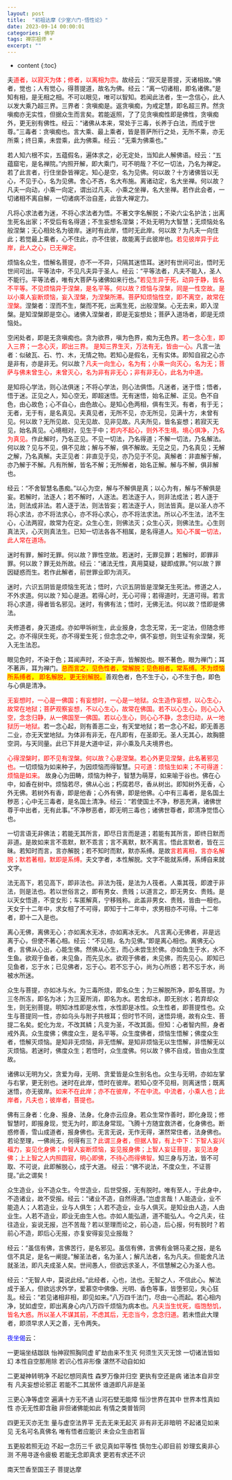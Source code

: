 ```yaml
---
layout: post
title:  "初祖达摩《少室六门·悟性论》"
date: 2023-09-14 00:00:01
categories: 佛学
tags: 禅宗祖师 ☀️
excerpt: ""
---
```


* content
{:toc}

夫<font style="color:red">道者，以寂灭为体；修者，以离相为宗。</font>故经云：“寂灭是菩提，灭诸相故。”佛者，觉也；人有觉心，得菩提道，故名为佛。经云：“离一切诸相，即名诸佛。”是知有相，是无相之相。不可以眼见，唯可以智知。若闻此法者，生一念信心，此人以发大乘乃超三界。三界者：贪嗔痴是。返贪嗔痴，为戒定慧，即名超三界。然贪嗔痴亦无实性，但据众生而言矣。若能返照，了了见贪嗔痴性即是佛性，贪嗔痴外，更无别有佛性。经云：“诸佛从本来，常处于三毒，长养于白法，而成于世尊。”三毒者：贪嗔痴也。言大乘、最上乘者，皆是菩萨所行之处，无所不乘，亦无所乘；终日乘，未尝乘，此为佛乘。经云：“无乘为佛乘也。”

若人知六根不实，五蕴假名，遍体求之，必无定处，当知此人解佛语。经云：“五蕴窟宅，是名禅院。”内照开解，即大乘门，可不明哉？不忆一切法，乃名为禅定。若了此言者，行住坐卧皆禅定。知心是空，名为见佛。何以故？十方诸佛皆以无心，不见于心，名为见佛。舍心不吝，名大布施。离诸动定，名大坐禅。何以故？凡夫一向动，小乘一向定，谓出过凡夫、小乘之坐禅，名大坐禅。若作此会者，一切诸相不离自解，一切诸病不治自差，此皆大禅定力。

凡将心求法者为迷，不将心求法者为悟。不著文字名解脱；不染六尘名护法；出离生死名出家；不受后有名得道；不生妄想名涅槃；不处无明为大智慧；无烦恼处名般涅槃；无心相处名为彼岸。迷时有此岸，悟时无此岸。何以故？为凡夫一向住此；若觉最上乘者，心不住此，亦不住彼，故能离于此彼岸也。<font style="color:red">若见彼岸异于此岸，此人之心，已无禅定。</font>

烦恼名众生，悟解名菩提，亦不一不异，只隔其迷悟耳。迷时有世间可出，悟时无世间可出。平等法中，不见凡夫异于圣人。经云：“平等法者，凡夫不能入，圣人不能行。平等法者，唯有大菩萨与诸佛如来行也。”<font style="color:red">若见生异于死，动异于静，皆名不平等。不见烦恼异于涅槃，是名平等。何以故？烦恼与涅槃，同是一性空故。是以小乘人妄断烦恼，妄入涅槃，为涅槃所滞。菩萨知烦恼性空，即不离空，故常在涅槃。</font>涅槃者：涅而不生，槃而不死，出离生死，出般涅槃。心无去来，即入涅槃。是知涅槃即是空心。诸佛入涅槃者，即是无妄想处；菩萨入道场者，即是无烦恼处。

空闲处者，即是无贪嗔痴也。贪为欲界，嗔为色界，痴为无色界。<font style="color:red">若一念心生，即入三界；一念心灭，即出三界。 是知三界生灭，万法有无，皆由一心。</font>凡言一法者：似破瓦、石、竹、木，无情之物。若知心是假名，无有实体。即知自寂之心亦是非有，亦是非无。何以故？<font style="color:red">凡夫一向生心，名为有；小乘一向灭心，名为无；菩萨与佛未曾生心，未曾灭心，名为非有非无心；非有非无心，此名为中道。</font>

是知将心学法，则心法俱迷；不将心学法，则心法俱悟。凡迷者，迷于悟；悟者，悟于迷。正见之人，知心空无，即超迷悟。无有迷悟，始名正解、正见。色不自色，由心故色；心不自心，由色故心。是知心色两相，俱有生灭。有者，有于无；无者，无于有，是名真见。夫真见者，无所不见，亦无所见，见满十方，未曾有见。何以故？无所见故、见无见故、见非见故。凡夫所见，皆名妄想；若寂灭无见，始名真见。心境相对，见生于中；<font style="color:red">若内不起心，则外不生境。境心俱净，乃名为真见。</font>作此解时，乃名正见。不见一切法，乃名得道；不解一切法，乃名解法。何以故？见与不见，俱不见故；解与不解，俱不解故。无见之见，乃名真见；无解之解，乃名真解。夫正见者：非直见于见，亦乃见于不见。真解者：非直解于解，亦乃解于不解。凡有所解，皆名不解；无所解者，始名正解。解与不解，俱非解也。

经云：“不舍智慧名愚痴。”以心为空，解与不解俱是真；以心为有，解与不解俱是妄。若解时，法逐人；若不解时，人逐法。若法逐于人，则非法成法；若人逐于法，则法成非法。若人逐于法，则法皆妄；若法逐于人，则法皆真。是以圣人亦不将心求法，亦不将法求心，亦不将心求心，亦不将法求法。所以心不生法，法不生心，心法两寂，故常为在定。众生心生，则佛法灭；众生心灭，则佛法生。心生则真法灭，心灭则真法生。已知一切法各各不相属，是名得道人。<font style="color:red">知心不属一切法，此人常在道场。</font>

迷时有罪，解时无罪。何以故？罪性空故。若迷时，无罪见罪；若解时，即罪非罪。何以故？罪无处所故。经云：“诸法无性，真用莫疑，疑即成罪。”何以故？罪因疑惑而生。若作此解者，前世罪业即为消灭。

迷时，六识五阴皆是烦恼生死法；悟时，六识五阴皆是涅槃无生死法。修道之人，不外求道。何以故？知心是道。若得心时，无心可得；若得道时，无道可得。若言将心求道，得者皆名邪见。迷时，有佛有法；悟时，无佛无法。何以故？悟即是佛法。

夫修道者，身灭道成。亦如甲坼树生，此业报身，念念无常，无一定法，但随念修之。亦不得厌生死，亦不得爱生死；但念念之中，俱不妄想，则生证有余涅槃，死入无生法忍。

眼见色时，不染于色；耳闻声时，不染于声，皆解脱也。眼不著色，眼为禅门；耳不著声，耳为禅门。<font style="color:red;background-color:yellow;">总而言之，见色性者，常解脱；见色相者，常系缚。不为烦恼所系缚者， 即名解脱，更无别解脱。</font>善观色者，色不生于心，心不生于色，即色与心俱是清净。

<font style="color:red">无妄想时，一心是一佛国；有妄想时，一心是一地狱。众生造作妄想，以心生心，故常在地狱；菩萨观察妄想，不以心生心，故常在佛国。若不以心生心，则心心入空，念念归静，从一佛国至一佛国。若以心生心，则心心不静，念念归动，从一地狱历一地狱。</font>若一念心起，则有善恶二业，有天堂地狱；若一念心不起，即无善恶二业，亦无天堂地狱。为体非有非无，在凡即有，在圣即无。圣人无其心，故胸臆空洞，与天同量。此已下并是大道中证，非小乘及凡夫境界也。

<font style="color:red">心得涅槃时，即不见有涅槃。何以故？心是涅槃。若心外更见涅槃，此名著邪见也。</font>一切烦恼为如来种子，为因烦恼而得智慧。<font style="color:red">只可道：烦恼生如来；不可得道：烦恼是如来。</font> 故身心为田畴，烦恼为种子，智慧为萌芽，如来喻于谷也。佛在心中，如香在树中。烦恼若尽，佛从心出；朽腐若尽，香从树出。即知树外无香，心外无佛。若树外有香，即是他香；心外有佛，即是他佛。心中有三毒者，是名国土秽恶；心中无三毒者，是名国土清净。经云：“若使国土不净，秽恶充满，诸佛世尊于中出者，无有此事。”不净秽恶者，即无明三毒也；诸佛世尊者，即清净觉悟心也。

一切言语无非佛法；若能无其所言，即尽日言而是道；若能有其所言，即终日默而非道。是故如来言不乖默，默不乖言；言不离默，默不离言。悟此言默者，皆在三昧。若知时而言，言亦解脱；若不知时而默，默亦系缚。是故<font style="color:red">言若离相，言亦名解脱；默若著相，默即是系缚。</font>夫文字者，本性解脱。文字不能就系缚，系缚自来就文字。

法无高下，若见高下，即非法也。非法为筏，是法为人筏者。人乘其筏，即渡于非法，则是法也。若以世俗言之，即有男女、贵贱；以道言之，即无男女、贵贱。是以天女悟道，不变女形；车匿解真，宁移贱称。此盖非男女、贵贱，皆由一相也。天女于十二年中，求女相了不可得，即知于十二年中，求男相亦不可得。十二年者，即十二入是也。

离心无佛，离佛无心；亦如离水无冰，亦如离冰无水。 凡言离心无佛者，非是远离于心，但使不著心相。经云：“不见相，名为见佛。”即是离心相也。离佛无心者，言佛从心出，心能生佛。然佛从心生，而心未尝生於佛。亦如鱼生于水，水不生鱼。欲观于鱼者，未见鱼，而先见水。欲观于佛者，未见佛，而先见心。即知已见鱼者，忘于水；已见佛者，忘于心。若不忘于心，尚为心所惑；若不忘于水，尚被水所迷。

众生与菩提，亦如冰与水。为三毒所烧，即名众生；为三解脱所净，即名菩提。为三冬所冻，即名为冰；为三夏所消，即名为水。若舍却冰，即无别水；若弃却众生，则无别菩提。明知冰性即是水性，水性即是冰性。众生性者，即菩提性也。众生与菩提同一性，亦如乌头与附子共根耳；但时节不同，迷悟异境，故有众生、菩提二名矣。蛇化为龙，不改其鳞；凡变为圣，不改其面。但知：心者智内照，身者戒外真。众生度佛；佛度众生，是名平等。众生度佛者，烦恼生悟解；佛度众生者，悟解灭烦恼。是知非无烦恼，非无悟解。是知非烦恼无以生悟解，非悟解无以灭烦恼。若迷时，佛度众生；若悟时，众生度佛。何以故？佛不自成，皆由众生度故。

诸佛以无明为父，贪爱为母，无明、贪爱皆是众生别名也。众生与无明，亦如左掌与右掌，更无别也。迷时在此岸，悟时在彼岸。若知心空不见相，则离迷悟；既离迷悟，亦无彼岸。<font style="color:red">如来不在此岸；亦不在彼岸，不在中流。中流者，小乘人也；此岸者，凡夫也；彼岸者，菩提也。</font>

佛有三身者：化身、报身、法身。化身亦云应身。若众生常作善时，即化身现；修智慧时，即报身现，觉无为时，即法身常现。飞腾十方随宜救济者，化身佛也。断惑修善，雪山成道者，报身佛也。无言无说，无作无得，湛然常住者，法身佛也。若论至理，一佛尚无，何得有三？<font style="color:red">此谓三身者，但据人智，有上中下：下智人妄兴福力，妄见化身佛；中智人妄断烦恼，妄见报身佛；上智人妄证菩提，妄见法身佛；上上智之人内照圆寂，明心即佛，不待心而得佛智。</font>知三身与万法，皆不可取、不可说，此即解脱心，成于大道。 经云：“佛不说法，不度众生，不证菩提。”此之谓矣！

众生造业，业不造众生。今世造业，后世受报，无有脱时。唯有至人，于此身中，不造诸业，故不受报。经云：“诸业不造，自然得道。”岂虚言哉！人能造业，业不能造人；人若造业，业与人俱生；人若不造业，业与人俱灭。是知业由人造，人由业生。人若不造业，即业无由生人也。亦如人能弘道，道不能弘人。今之凡夫，往往造业，妄说无报，岂不苦哉？若以至理而论之，前心造，后心报，何有脱时？若前心不造，即后心无报，亦复安得妄见业报哉？

经云：“虽信有佛，言佛苦行，是名邪见。虽信有佛，言佛有金锵马麦之报，是名信不具足，是名一阐提。”解圣法者，名为圣人；解凡法者，名为凡夫。但能舍凡法就圣法，即凡夫成圣人矣。世间愚人，但欲远求圣人，不信慧解之心为圣人也。

经云：“无智人中，莫说此经。”此经者，心也，法也。无智之人，不信此心。解法成于圣人，但欲远求外学，爱慕空中佛像、光明、香色等事，皆堕邪见，失心狂乱。经云：“若见诸相非相，即见如来。”八万四千法门，尽由一心而起。若心相内净，犹如虚空，即出离身心内八万四千烦恼为病本也。<font style="color:red">凡夫当生忧死，临饱愁饥，皆名大惑。所以圣人不谋其前，不虑其后，无恋当今，念念归道。</font>若未悟此大理者，即须早求人天之善，无令两失。

<font style="color:blue">夜坐偈</font>云：

一更端坐结跏趺 怡神寂照胸同虚
旷劫由来不生灭 何须生灭灭无馀
一切诸法皆如幻 本性自空那用除
若识心性非形像 湛然不动自如如

二更凝神转明净 不起忆想同真性
森罗万像并归空 更执有空还是病
诸法本自非空有 凡夫妄想论邪正
若能不二其居怀 谁道即凡非是圣

三更心净等虚空 遍满十方无不通
山河石壁无能障 恒沙世界在其中
世界本性真如性 亦无无性即含融
非但诸佛能如此 有情之类普皆同

四更无灭亦无生 量与虚空法界平
无去无来无起灭 非有非无非暗明
不起诸见如来见 无名可名真佛名
唯有悟者应能识 未会众生由若盲

五更般若照无边 不起一念历三千
欲见真如平等性 慎勿生心即目前
妙理玄奥非心测 不用寻逐令疲极
若能无念即真求 更若有求还不识

南天竺香至国王子 菩提达摩

